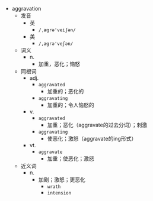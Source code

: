 - aggravation
  - 发音
    - 英
      - `/ˌægrə'veiʃən/`
    - 美
      - `/,ægrə'veʃən/`
  - 词义
    - n.
      - 加重，恶化；恼怒
  - 同根词
    - adj.
      - `aggravated`
        - 加重的；恶化的
      - `aggravating`
        - 加重的；令人恼怒的
    - v.
      - `aggravated`
        - 加重；恶化（aggravate的过去分词）；刺激
      - `aggravating`
        - 使恶化；激怒（aggravate的ing形式）
    - vt.
      - `aggravate`
        - 加重；使恶化；激怒
  - 近义词
    - n.
      - 加剧；激怒；更恶化
        - `wrath`
        - `intension`
